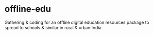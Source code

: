 # offline-edu
Gathering &amp; coding for an offline digital education resources package to spread to schools &amp; similar in rural &amp; urban India.

